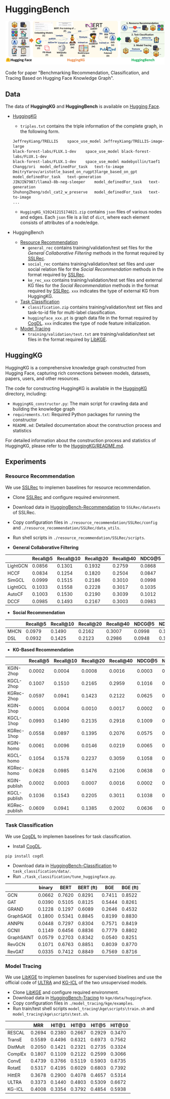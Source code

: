 # HuggingBench

![](./figs/huggingkg.jpg)

Code for paper "Benchmarking Recommendation, Classification, and Tracing Based on Hugging Face Knowledge Graph".

## Data

The data of **HuggingKG** and **HuggingBench** is available on [Hugging Face](https://huggingface.co/collections/cqsss/huggingbench-67b2ee02ca45b15e351009a2).

- [HuggingKG](https://huggingface.co/datasets/cqsss/HuggingKG)
    - `triples.txt` contains the triple information of the complete graph, in the following form.
    ```
    JeffreyXiang/TRELLIS	space_use_model	JeffreyXiang/TRELLIS-image-large
    black-forest-labs/FLUX.1-dev	space_use_model	black-forest-labs/FLUX.1-dev
    black-forest-labs/FLUX.1-dev	space_use_model	madebyollin/taef1
    Changg/ori	model_definedFor_task	text-to-image
    DmitryYarov/aristotle_based_on_rugpt3large_based_on_gpt	model_definedFor_task	text-generation
    JINJIN7987/llama3-8b-neg-sleeper	model_definedFor_task	text-generation
    ShuhongZheng/sdxl_cat2_w_preserve	model_definedFor_task	text-to-image
    ...
    ```
    - `HuggingKG_V20241215174821.zip` contains `json` files of various nodes and edges. Each `json` file is a list of `dict`, where each element consists of attributes of a node/edge.

- HuggingBench
    - [Resource Recommendation](https://huggingface.co/datasets/cqsss/HuggingBench-Recommendation)
        - `general_rec` contains training/validation/test set files for the *General Collaborative Filtering* methods in the format required by [SSLRec](https://github.com/HKUDS/SSLRec).
        - `social_rec` contains training/validation/test set files and user social relation file for the *Social Recommendation* methods in the format required by [SSLRec](https://github.com/HKUDS/SSLRec).
        - `ke_rec_xxx` contains training/validation/test set files and external KG files for the *Social Recommendation* methods in the format required by [SSLRec](https://github.com/HKUDS/SSLRec). `xxx` indicates the type of external KG from HuggingKG.
    - [Task Classification](https://huggingface.co/datasets/cqsss/HuggingBench-Classification)
        - `classification.zip` contains training/validation/test set files and task-to-id file for multi-label classification.
        - `huggingface_xxx.pt` is graph data file in the format required by [CogDL](https://github.com/THUDM/CogDL). `xxx` indicates the type of node feature initialization.
    - [Model Tracing](https://huggingface.co/datasets/cqsss/HuggingBench-Tracing)
        - `training/validation/test.txt` are training/validation/test set files in the format required by [LibKGE](https://github.com/uma-pi1/kge).

## HuggingKG

HuggingKG is a comprehensive knowledge graph constructed from Hugging Face, capturing rich connections between models, datasets, papers, users, and other resources.

The code for constructing HuggingKG is available in the [HuggingKG](HuggingKG) directory, including:
- `HuggingKG_constructor.py`: The main script for crawling data and building the knowledge graph
- `requirements.txt`: Required Python packages for running the constructor
- `README.md`: Detailed documentation about the construction process and statistics

For detailed information about the construction process and statistics of HuggingKG, please refer to the [HuggingKG/README.md](HuggingKG/README.md).

## Experiments

### Resource Recommendation

We use [SSLRec](https://github.com/HKUDS/SSLRec) to implemen baselines for resource recommendation. 
- Clone [SSLRec](https://github.com/HKUDS/SSLRec) and configure required environment.
- Download data in [HuggingBench-Recommendation](https://huggingface.co/datasets/cqsss/HuggingBench-Recommendation) to `SSLRec/datasets` of SSLRec.
- Copy configuration files in `./resource_recommendation/SSLRec/config` and `./resource_recommendation/SSLRec/data_utils`. 
- Run shell scripts in `./resource_recommendation/SSLRec/scripts`.

- **General Collaborative Filtering**

|          | Recall@5 | Recall@10 | Recall@20 | Recall@40 | NDCG@5  | NDCG@10 | NDCG@20 | NDCG@40 |
|----------|----------|-----------|-----------|-----------|---------|---------|---------|---------|
| LightGCN | 0.0856   | 0.1301    | 0.1932    | 0.2759    | 0.0868  | 0.1003  | 0.1192  | 0.1413  |
| HCCF     | 0.0834   | 0.1254    | 0.1820    | 0.2504    | 0.0847  | 0.0975  | 0.1143  | 0.1328  |
| SimGCL   | 0.0999   | 0.1515    | 0.2186    | 0.3010    | 0.0998  | 0.1158  | 0.1358  | 0.1581  |
| LightGCL | 0.1033   | 0.1558    | 0.2228    | 0.3017    | 0.1035  | 0.1198  | 0.1398  | 0.1611  |
| AutoCF   | 0.1003   | 0.1530    | 0.2190    | 0.3039    | 0.1012  | 0.1174  | 0.1371  | 0.1598  |
| DCCF     | 0.0985   | 0.1493    | 0.2167    | 0.3003    | 0.0983  | 0.1142  | 0.1343  | 0.1567  |


- **Social Recommendation**

|      | Recall@5 | Recall@10 | Recall@20 | Recall@40 | NDCG@5  | NDCG@10 | NDCG@20 | NDCG@40 |
|------|----------|-----------|-----------|-----------|---------|---------|---------|---------|
| MHCN | 0.0979  | 0.1490  | 0.2162  | 0.3007  | 0.0998  | 0.1154  | 0.1353  | 0.1579  |
| DSL  | 0.0932  | 0.1425  | 0.2123  | 0.2986  | 0.0948  | 0.1099  | 0.1307  | 0.1538  |



- **KG-Based Recommendation**

|               | Recall@5 | Recall@10 | Recall@20 | Recall@40 | NDCG@5  | NDCG@10 | NDCG@20 | NDCG@40 |
|---------------|----------|-----------|-----------|-----------|---------|---------|---------|---------|
| KGIN-2hop     | 0.0002  | 0.0004  | 0.0008  | 0.0016  | 0.0003  | 0.0004  | 0.0005  | 0.0007  |
| KGCL-2hop     | 0.1007  | 0.1510  | 0.2165  | 0.2959  | 0.1016  | 0.1170  | 0.1364  | 0.1579  |
| KGRec-2hop    | 0.0597  | 0.0941  | 0.1423  | 0.2122  | 0.0625  | 0.0729  | 0.0872  | 0.1057  |
| KGIN-1hop     | 0.0001  | 0.0004  | 0.0010  | 0.0017  | 0.0002  | 0.0003  | 0.0005  | 0.0007  |
| KGCL-1hop     | 0.0993  | 0.1490  | 0.2135  | 0.2918  | 0.1009  | 0.1160  | 0.1351  | 0.1563  |
| KGRec-1hop    | 0.0558  | 0.0897  | 0.1395  | 0.2076  | 0.0575  | 0.0681  | 0.0832  | 0.1014  |
| KGIN-homo     | 0.0061  | 0.0096  | 0.0146  | 0.0219  | 0.0065  | 0.0076  | 0.0091  | 0.0111  |
| KGCL-homo     | 0.1054  | 0.1578  | 0.2237  | 0.3059  | 0.1058  | 0.1220  | 0.1416  | 0.1637  |
| KGRec-homo    | 0.0628  | 0.0985  | 0.1476  | 0.2106  | 0.0638  | 0.0751  | 0.0898  | 0.1067  |
| KGIN-publish  | 0.0002  | 0.0003  | 0.0007  | 0.0016  | 0.0002  | 0.0003  | 0.0004  | 0.0007  |
| KGCL-publish  | 0.1036  | 0.1543  | 0.2205  | 0.3011  | 0.1038  | 0.1195  | 0.1392  | 0.1609  |
| KGRec-publish | 0.0609  | 0.0941  | 0.1385  | 0.2002  | 0.0636  | 0.0734  | 0.0863  | 0.1027  |




### Task Classification


We use [CogDL](https://github.com/THUDM/CogDL) to implemen baselines for task classification.
- Install [CogDL](https://github.com/THUDM/CogDL).
```
pip install cogdl
```
- Download data in [HuggingBench-Classification](https://huggingface.co/datasets/cqsss/HuggingBench-Classification) to `task_classification/data/`.
- Run `./task_classification/tune_huggingface.py`.

|            | binary  | BERT    | BERT (ft) | BGE     | BGE (ft)  |
|------------|---------|---------|---------|---------|---------|
| GCN        | 0.0662  | 0.7620  | 0.8291  | 0.7411  | 0.8522  |
| GAT        | 0.0390  | 0.5105  | 0.8125  | 0.5444  | 0.8261  |
| GRAND      | 0.1228  | 0.1297  | 0.6089  | 0.2646  | 0.4532  |
| GraphSAGE  | 0.1800  | 0.5341  | 0.8845  | 0.8199  | 0.8830  |
| ANNPN      | 0.0448  | 0.7297  | 0.8304  | 0.7571  | 0.8419  |
| GCNII      | 0.1149  | 0.6456  | 0.8836  | 0.7779  | 0.8802  |
| GraphSAINT | 0.0579  | 0.2703  | 0.8342  | 0.0540  | 0.8251  |
| RevGCN     | 0.1071  | 0.6763  | 0.8851  | 0.8039  | 0.8770  |
| RevGAT     | 0.0335  | 0.7412  | 0.8849  | 0.7569  | 0.8716  |


### Model Tracing

We use [LibKGE](https://github.com/uma-pi1/kge) to implemen baselines for supervised biselines and use the official code of [ULTRA](https://github.com/DeepGraphLearning/ULTRA) and [KG-ICL](https://github.com/nju-websoft/KG-ICL) of the two unsupervised models.

- Clone [LibKGE](https://github.com/uma-pi1/kge) and configure required environment.
- Download data in [HuggingBench-Tracing](https://huggingface.co/datasets/cqsss/HuggingBench-Tracing) to `kge/data/huggingface`.
- Copy configuration files in `./model_tracing/kge/examples`.
- Run train/test shell scripts `model_tracing\kge\scripts\train.sh` and `model_tracing\kge\scripts\test.sh`.

|          | MRR     | HIT@1   | HIT@3   | HIT@5   | HIT@10  |
|----------|---------|---------|---------|---------|---------|
| RESCAL   | 0.2694  | 0.2380  | 0.2667  | 0.2929  | 0.3470  |
| TransE   | 0.5589  | 0.4496  | 0.6321  | 0.6973  | 0.7562  |
| DistMult | 0.2050  | 0.1421  | 0.2321  | 0.2735  | 0.3324  |
| ComplEx  | 0.1807  | 0.1109  | 0.2122  | 0.2599  | 0.3066  |
| ConvE    | 0.4739  | 0.3766  | 0.5119  | 0.5903  | 0.6735  |
| RotatE   | 0.5317  | 0.4195  | 0.6029  | 0.6803  | 0.7392  |
| HittER   | 0.3678  | 0.2900  | 0.4078  | 0.4657  | 0.5314  |
| ULTRA    | 0.3373  | 0.1440  | 0.4803  | 0.5309  | 0.6672  |
| KG-ICL   | 0.4008  | 0.3354  | 0.3792  | 0.4854  | 0.5938  |

